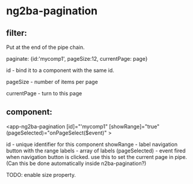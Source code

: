 # ng2ba-pagination

## filter:

Put at the end of the pipe chain.

paginate: {id:'mycomp1', pageSize:12, currentPage: page}

id - bind it to a component with the same id.

pageSize - number of items per page

currentPage - turn to this page 


## component:

<app-ng2ba-pagination [id]="'mycomp1" [showRange]="true" (pageSelected)="onPageSelect($event)" ></app-ng2ba-pagination>

id - unique identifier for this component
showRange - label navigation button with the range
labels - array of labels
(pageSelected) - event fired when navigation button is clicked. use this to set the current page in pipe. (Can this be done automatically inside n2ba-pagination?)

TODO: enable size property.
